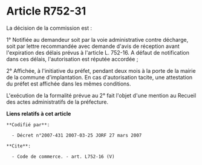 # Article R752-31

La décision de la commission est :

1° Notifiée au demandeur soit par la voie administrative contre décharge, soit par lettre recommandée avec demande d'avis de
réception avant l'expiration des délais prévus à l'article L. 752-16. A défaut de notification dans ces délais,
l'autorisation est réputée accordée ;

2° Affichée, à l'initiative du préfet, pendant deux mois à la porte de la mairie de la commune d'implantation. En cas
d'autorisation tacite, une attestation du préfet est affichée dans les mêmes conditions.

L'exécution de la formalité prévue au 2° fait l'objet d'une mention au Recueil des actes administratifs de la préfecture.

**Liens relatifs à cet article**

	**Codifié par**:

	  - Décret n°2007-431 2007-03-25 JORF 27 mars 2007

	**Cite**:

	  - Code de commerce. - art. L752-16 (V)
